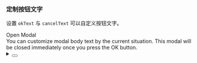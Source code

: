 ### 定制按钮文字

设置 `okText` 与 `cancelText` 可以自定义按钮文字。

<div class="cell-demo vp-raw">
  <yc-button @click="handleClick">Open Modal</yc-button>
  <yc-modal :visible="visible" @ok="handleOk" @cancel="handleCancel" okText="Confirm" cancelText="Exit" >
    <template #title>
      Title
    </template>
    <div>You can customize modal body text by the current situation. This modal will be closed immediately once you press the OK button.</div>
  </yc-modal>
</div>

<script setup>
import { ref } from 'vue';
const visible = ref(false);
const handleClick = () => {
  visible.value = true;
};
const handleOk = () => {
  visible.value = false;
};
const handleCancel = () => {
  visible.value = false;
};
</script>

<details>
<summary>
 <button class="code-btn"  >
    <icon-code />
 </button>
</summary>

```vue
<template>
  <yc-button @click="handleClick">Open Modal</yc-button>
  <yc-modal
    :visible="visible"
    @ok="handleOk"
    @cancel="handleCancel"
    okText="Confirm"
    cancelText="Exit">
    <template #title> Title </template>
    <div>
      You can customize modal body text by the current situation. This modal
      will be closed immediately once you press the OK button.
    </div>
  </yc-modal>
</template>

<script setup>
import { ref } from 'vue';
const visible = ref(false);
const handleClick = () => {
  visible.value = true;
};
const handleOk = () => {
  visible.value = false;
};
const handleCancel = () => {
  visible.value = false;
};
</script>
```

</details>
